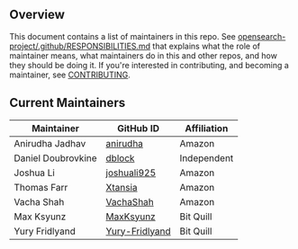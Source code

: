 ## Overview

This document contains a list of maintainers in this repo. See [opensearch-project/.github/RESPONSIBILITIES.md](https://github.com/opensearch-project/.github/blob/main/RESPONSIBILITIES.md#maintainer-responsibilities) that explains what the role of maintainer means, what maintainers do in this and other repos, and how they should be doing it. If you're interested in contributing, and becoming a maintainer, see [CONTRIBUTING](CONTRIBUTING.md).

## Current Maintainers

| Maintainer         | GitHub ID                                           | Affiliation |
| ------------------ | --------------------------------------------------- | ----------- |
| Anirudha Jadhav    | [anirudha](https://github.com/anirudha)             | Amazon      |
| Daniel Doubrovkine | [dblock](https://github.com/dblock)                 | Independent |
| Joshua Li          | [joshuali925](https://github.com/joshuali925)       | Amazon      |
| Thomas Farr        | [Xtansia](https://github.com/Xtansia)               | Amazon      |
| Vacha Shah         | [VachaShah](https://github.com/VachaShah)           | Amazon      |
| Max Ksyunz         | [MaxKsyunz](https://github.com/MaxKsyunz)           | Bit Quill   |
| Yury Fridlyand     | [Yury-Fridlyand](https://github.com/Yury-Fridlyand) | Bit Quill   |
